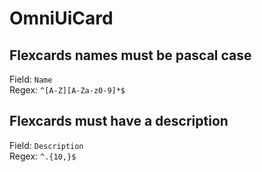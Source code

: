 # OmniUiCard
## Flexcards names must be pascal case
Field: `Name`   
Regex: `^[A-Z][A-Za-z0-9]*$`    



## Flexcards must have a description
Field: `Description`   
Regex: `^.{10,}$`    


